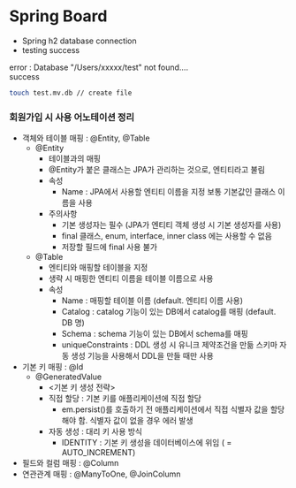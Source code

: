 # Spring Board

- Spring h2 database connection
- testing success

error : Database "/Users/xxxxx/test" not found.... <br>
success
```bash
touch test.mv.db // create file
```

### 회원가입 시 사용 어노테이션 정리
- 객체와 테이블 매핑 : @Entity, @Table
    - @Entity
        - 테이블과의 매핑
        - @Entity가 붙은 클래스는 JPA가 관리하는 것으로, 엔티티라고 불림
        - 속성
            - Name : JPA에서 사용할 엔티티 이름을 지정 보통 기본값인 클래스 이름을 사용
        - 주의사항
            - 기본 생성자는 필수 (JPA가 엔티티 객체 생성 시 기본 생성자를 사용)
            - final 클래스, enum, interface, inner class 에는 사용할 수 없음
            - 저장할 필드에 final 사용 불가
    - @Table
        - 엔티티와 매핑할 테이블을 지정
        - 생략 시 매핑한 엔티티 이름을 테이블 이름으로 사용
        - 속성
            - Name : 매핑할 테이블 이름 (default. 엔티티 이름 사용)
            - Catalog : catalog 기능이 있는 DB에서 catalog를 매핑 (default. DB 명)
            - Schema : schema 기능이 있는 DB에서 schema를 매핑
            - uniqueConstraints : DDL 생성 시 유니크 제약조건을 만듦 스키마 자동 생성 기능을 사용해서 DDL을 만들 때만 사용
- 기본 키 매핑 : @Id
    - @GeneratedValue
        - <기본 키 생성 전략>
        - 직접 할당 : 기본 키를 애플리케이션에 직접 할당
            - em.persist()를 호출하기 전 애플리케이션에서 직접 식별자 값을 할당해야 함. 식별자 값이 없을 경우 에러 발생
        - 자동 생성 : 대리 키 사용 방식
            - IDENTITY : 기본 키 생성을 데이터베이스에 위임 ( = AUTO_INCREMENT)
- 필드와 컬럼 매핑 : @Column
- 연관관계 매핑 : @ManyToOne, @JoinColumn
